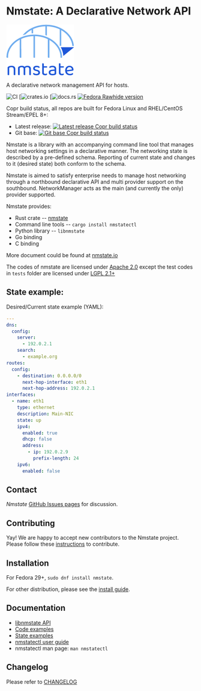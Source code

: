 # Nmstate: A Declarative Network API

<img src="logo/fullcolor.png" alias="project logo" />

A declarative network management API for hosts.

![CI](https://github.com/nmstate/nmstate/workflows/CI/badge.svg?branch=base)
[![crates.io](https://img.shields.io/crates/v/nmstate.svg)
[![docs.rs](https://img.shields.io/docsrs/nmstate)
[![Fedora Rawhide version](https://img.shields.io/badge/dynamic/json.svg?label=Fedora%20Rawhide&url=https%3A%2F%2Fapps.fedoraproject.org%2Fmdapi%2Frawhide%2Fpkg%2Fnmstate&query=%24.version&colorB=blue)](https://src.fedoraproject.org/rpms/nmstate)

Copr build status, all repos are built for Fedora Linux and RHEL/CentOS Stream/EPEL 8+:

* Latest release: [![Latest release Copr build status](https://copr.fedorainfracloud.org/coprs/nmstate/nmstate/package/nmstate/status_image/last_build.png)](https://copr.fedorainfracloud.org/coprs/nmstate/nmstate/package/nmstate/)
* Git base: [![Git base Copr build status](https://copr.fedorainfracloud.org/coprs/nmstate/nmstate-git/package/nmstate/status_image/last_build.png)](https://copr.fedorainfracloud.org/coprs/nmstate/nmstate-git/package/nmstate/)

Nmstate is a library with an accompanying command line tool that manages
host networking settings in a declarative manner.
The networking state is described by a pre-defined schema.
Reporting of current state and changes to it (desired state) both conform to
the schema.

Nmstate is aimed to satisfy enterprise needs to manage host networking through
a northbound declarative API and multi provider support on the southbound.
NetworkManager acts as the main (and currently the only) provider supported.

Nmstate provides:
 * Rust crate -- [nmstate](https://crates.io/crates/nmstate)
 * Command line tools -- `cargo install nmstatectl`
 * Python library -- `libnmstate`
 * Go binding
 * C binding

More document could be found at [nmstate.io](https://nmstate.io)

The codes of nmstate are licensed under [Apache 2.0][apache_2_0_license_url]
except the test codes in `tests` folder are licensed under
[LGPL 2.1+][lgpl_2_1_license_url]

## State example:

Desired/Current state example (YAML):
```yaml
---
dns:
  config:
    server:
      - 192.0.2.1
    search:
      - example.org
routes:
  config:
    - destination: 0.0.0.0/0
      next-hop-interface: eth1
      next-hop-address: 192.0.2.1
interfaces:
  - name: eth1
    type: ethernet
    description: Main-NIC
    state: up
    ipv4:
      enabled: true
      dhcp: false
      address:
        - ip: 192.0.2.9
          prefix-length: 24
    ipv6:
      enabled: false
```

## Contact

*Nmstate* [GitHub Issues pages][github_issue_url] for discussion.

## Contributing

Yay! We are happy to accept new contributors to the Nmstate project. Please
follow these [instructions](CONTRIBUTING.md) to contribute.

## Installation

For Fedora 29+, `sudo dnf install nmstate`.

For other distribution, please see the [install guide](https://nmstate.io/user/install.html).

## Documentation

* [libnmstate API](https://nmstate.github.io/devel/api.html)
* [Code examples](https://nmstate.github.io/devel/py_example.html)
* [State examples](https://nmstate.github.io/examples.html)
* [nmstatectl user guide](https://nmstate.github.io/cli_guide.html)
* nmstatectl man page: `man nmstatectl`

## Changelog

Please refer to [CHANGELOG](CHANGELOG)

[mailing_list]: https://lists.fedorahosted.org/admin/lists/nmstate-devel.lists.fedorahosted.org
[github_issue_url]: https://github.com/nmstate/nmstate/issues
[apache_2_0_license_url]: https://www.apache.org/licenses/LICENSE-2.0
[lgpl_2_1_license_url]: https://www.gnu.org/licenses/old-licenses/lgpl-2.1.html
